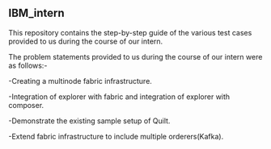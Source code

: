 ## IBM_intern

This repository contains the step-by-step guide of the various test cases provided to us during the course of our intern.

The problem statements provided to us during the course of our intern were as follows:-

-Creating a multinode fabric infrastructure.

-Integration of explorer with fabric and integration of explorer with composer.

-Demonstrate the existing sample setup of Quilt.

-Extend fabric infrastructure to include multiple orderers(Kafka).
